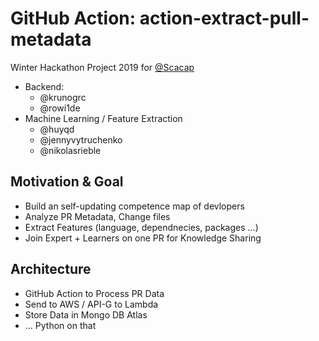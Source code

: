 # GitHub Action: action-extract-pull-metadata
Winter Hackathon Project 2019 for [@Scacap](https://github.com/ScaCap)

- Backend:
  - @krunogrc
  - @rowi1de
- Machine Learning / Feature Extraction
  - @huyqd
  - @jennyvytruchenko
  - @nikolasrieble

## Motivation & Goal
- Build an self-updating competence map of devlopers
- Analyze PR Metadata, Change files 
- Extract Features (language, dependnecies, packages ...) 
- Join Expert + Learners on one PR for Knowledge Sharing

## Architecture
- GitHub Action to Process PR Data
- Send to AWS / API-G to Lambda
- Store Data in Mongo DB Atlas
- ... Python on that 
